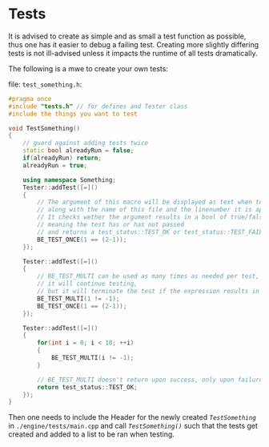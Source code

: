 # Tests

It is advised to create as simple and as small a test function as possible, thus one has it easier to debug a failing test.
Creating more slightly differing tests is not ill-advised unless it impacts the runtime of all tests dramatically.

The following is a mwe to create your own tests:

file: `test_something.h`:
```cpp
#pragma once
#include "tests.h" // for defines and Tester class
#include the things you want to test

void TestSomething()
{
	// guard against adding tests twice
	static bool alreadyRun = false;
	if(alreadyRun) return;
	alreadyRun = true;

	using namespace Something;
	Tester::addTest([=]()
	{
		// The argument of this macro will be displayed as text when testing
		// along with the name of this file and the linenumber it is appearing in.
		// It checks wether the argument results in a bool of true/false,
		// meaning the test has or has not passed
		// and returns a test_status::TEST_OK or test_status::TEST_FAILED accordingly
		BE_TEST_ONCE(1 == (2-1));
	});

	Tester::addTest([=]()
	{
		// BE_TEST_MULTI can be used as many times as needed per test,
		// it will continue testing,
		// but it will terminate the test if the expression results in a fail
		BE_TEST_MULTI(1 != -1);
		BE_TEST_ONCE(1 == (2-1));
	});

	Tester::addTest([=]()
	{
		for(int i = 0; i < 10; ++i)
		{
			BE_TEST_MULTI(i != -1);
		}

		// BE_TEST_MULTI doesn't return upon success, only upon failure
		return test_status::TEST_OK;
	});
}
```

Then one needs to include the Header for the newly created _`TestSomething`_ in `./engine/tests/main.cpp` and call _`TestSomething()`_ such that the tests get created and added to a list to be ran when testing.

